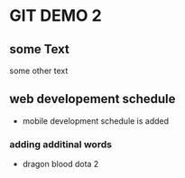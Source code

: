 # GIT DEMO 2

## some Text

some other text

## web developement schedule

- mobile development schedule is added

### adding additinal words
- dragon blood dota 2
